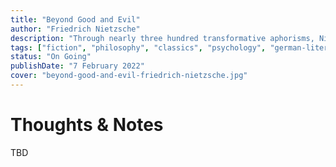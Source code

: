 ```yaml
---
title: "Beyond Good and Evil"
author: "Friedrich Nietzsche"
description: "Through nearly three hundred transformative aphorisms, Nietzsche presents a worldview in which neither truth nor morality are absolutes, and where good and evil are not opposites but counterparts that stem from the same desires."
tags: ["fiction", "philosophy", "classics", "psychology", "german-literature", "religion", "history", "literature"]
status: "On Going"
publishDate: "7 February 2022"
cover: "beyond-good-and-evil-friedrich-nietzsche.jpg"
---
```


# Thoughts & Notes

TBD
